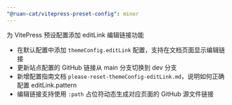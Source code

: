 ```yaml
---
"@ruan-cat/vitepress-preset-config": minor
---
```


为 VitePress 预设配置添加 editLink 编辑链接功能

- 在默认配置中添加 `themeConfig.editLink` 配置，支持在文档页面显示编辑链接
- 更新站点配置的 GitHub 链接从 main 分支切换到 dev 分支
- 新增配置指南文档 `please-reset-themeConfig-editLink.md`，说明如何正确配置 editLink.pattern
- 编辑链接支持使用 `:path` 占位符动态生成对应页面的 GitHub 源文件链接
